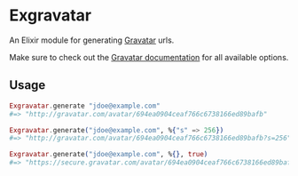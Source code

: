 # Exgravatar

An Elixir module for generating [Gravatar](http://gravatar.com) urls.

Make sure to check out the
[Gravatar documentation](https://en.gravatar.com/site/implement/images/) for all
available options.

## Usage

```elixir
Exgravatar.generate "jdoe@example.com"
#=> "http://gravatar.com/avatar/694ea0904ceaf766c6738166ed89bafb"

Exgravatar.generate("jdoe@example.com", %{"s" => 256})
#=> "http://gravatar.com/avatar/694ea0904ceaf766c6738166ed89bafb?s=256"

Exgravatar.generate("jdoe@example.com", %{}, true)
#=> "https://secure.gravatar.com/avatar/694ea0904ceaf766c6738166ed89bafb"
```

